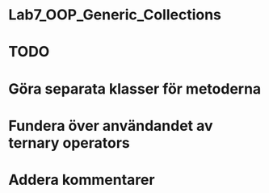 # Lab7_OOP_Generic_Collections

# TODO
# Göra separata klasser för metoderna
# Fundera över användandet av ternary operators
# Addera kommentarer
